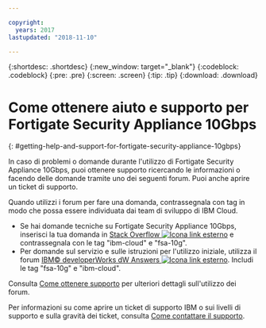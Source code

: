 ```yaml
---

copyright:
  years: 2017
lastupdated: "2018-11-10"

---
```


{:shortdesc: .shortdesc}
{:new_window: target="_blank"}
{:codeblock: .codeblock}
{:pre: .pre}
{:screen: .screen}
{:tip: .tip}
{:download: .download}

# Come ottenere aiuto e supporto per Fortigate Security Appliance 10Gbps
{: #getting-help-and-support-for-fortigate-security-appliance-10gbps}

In caso di problemi o domande durante l'utilizzo di
Fortigate Security Appliance 10Gbps, puoi ottenere supporto ricercando le informazioni o facendo delle domande tramite uno dei seguenti forum. Puoi anche aprire un ticket di supporto.

Quando utilizzi i forum per fare una domanda, contrassegnala con tag in modo che possa essere individuata dai team di sviluppo di IBM Cloud.

* Se hai domande tecniche su Fortigate Security Appliance 10Gbps, inserisci la tua domanda in [Stack Overflow ![Icona link esterno](../../icons/launch-glyph.svg "Icona link esterno")](https://stackoverflow.com/search?q=fsa-10g+ibm-cloud) e contrassegnala con le tag "ibm-cloud" e "fsa-10g".
* Per domande sul servizio e sulle istruzioni per l'utilizzo iniziale, utilizza il forum [IBM© developerWorks dW Answers ![Icona link esterno](../../icons/launch-glyph.svg "Icona link esterno")](https://developer.ibm.com/answers/topics/fsa-10g.html?smartspace=ibm-cloud). Includi le tag "fsa-10g" e "ibm-cloud".

Consulta [Come ottenere supporto](https://{DomainName}/docs/get-support?topic=get-support-using-avatar)
per ulteriori dettagli sull'utilizzo dei forum.

Per informazioni su come aprire un ticket di supporto IBM o sui livelli di supporto e sulla gravità dei ticket,
consulta [Come contattare il supporto](/docs/get-support?topic=get-support-contacting-bluemix-support-dedicated-local).
